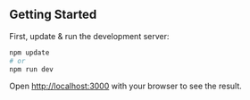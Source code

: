 ## Getting Started

First, update & run the development server:

```bash
npm update
# or
npm run dev
```

Open [http://localhost:3000](http://localhost:3000) with your browser to see the result.

